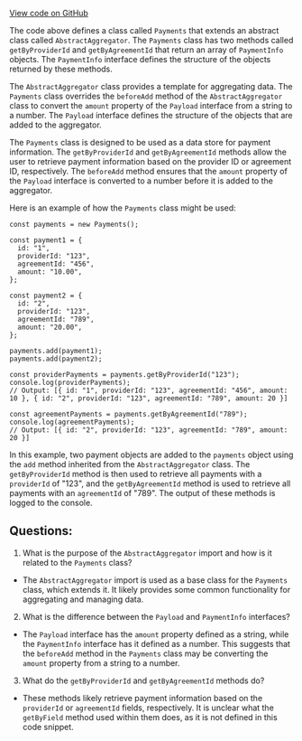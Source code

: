[View code on GitHub](https://github.com/golemfactory/yajsapi/stats/payments.ts)

The code above defines a class called `Payments` that extends an abstract class called `AbstractAggregator`. The `Payments` class has two methods called `getByProviderId` and `getByAgreementId` that return an array of `PaymentInfo` objects. The `PaymentInfo` interface defines the structure of the objects returned by these methods.

The `AbstractAggregator` class provides a template for aggregating data. The `Payments` class overrides the `beforeAdd` method of the `AbstractAggregator` class to convert the `amount` property of the `Payload` interface from a string to a number. The `Payload` interface defines the structure of the objects that are added to the aggregator.

The `Payments` class is designed to be used as a data store for payment information. The `getByProviderId` and `getByAgreementId` methods allow the user to retrieve payment information based on the provider ID or agreement ID, respectively. The `beforeAdd` method ensures that the `amount` property of the `Payload` interface is converted to a number before it is added to the aggregator.

Here is an example of how the `Payments` class might be used:

```
const payments = new Payments();

const payment1 = {
  id: "1",
  providerId: "123",
  agreementId: "456",
  amount: "10.00",
};

const payment2 = {
  id: "2",
  providerId: "123",
  agreementId: "789",
  amount: "20.00",
};

payments.add(payment1);
payments.add(payment2);

const providerPayments = payments.getByProviderId("123");
console.log(providerPayments);
// Output: [{ id: "1", providerId: "123", agreementId: "456", amount: 10 }, { id: "2", providerId: "123", agreementId: "789", amount: 20 }]

const agreementPayments = payments.getByAgreementId("789");
console.log(agreementPayments);
// Output: [{ id: "2", providerId: "123", agreementId: "789", amount: 20 }]
```

In this example, two payment objects are added to the `payments` object using the `add` method inherited from the `AbstractAggregator` class. The `getByProviderId` method is then used to retrieve all payments with a `providerId` of "123", and the `getByAgreementId` method is used to retrieve all payments with an `agreementId` of "789". The output of these methods is logged to the console.
## Questions: 
 1. What is the purpose of the `AbstractAggregator` import and how is it related to the `Payments` class?
- The `AbstractAggregator` import is used as a base class for the `Payments` class, which extends it. It likely provides some common functionality for aggregating and managing data.

2. What is the difference between the `Payload` and `PaymentInfo` interfaces?
- The `Payload` interface has the `amount` property defined as a string, while the `PaymentInfo` interface has it defined as a number. This suggests that the `beforeAdd` method in the `Payments` class may be converting the `amount` property from a string to a number.

3. What do the `getByProviderId` and `getByAgreementId` methods do?
- These methods likely retrieve payment information based on the `providerId` or `agreementId` fields, respectively. It is unclear what the `getByField` method used within them does, as it is not defined in this code snippet.